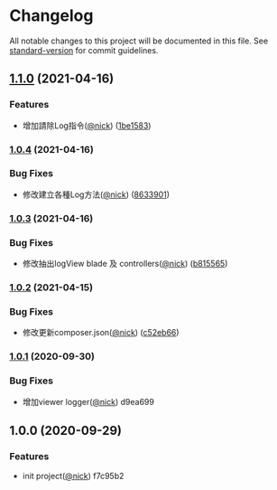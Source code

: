# Changelog

All notable changes to this project will be documented in this file. See [standard-version](https://github.com/conventional-changelog/standard-version) for commit guidelines.

## [1.1.0](https://github.com/castion2293/logger/compare/v1.0.4...v1.1.0) (2021-04-16)


### Features

* 增加請除Log指令([@nick](https://github.com/nick)) ([1be1583](https://github.com/castion2293/logger/commit/1be1583937a6bde60b32a1e4497fff88ed1c6ead))

### [1.0.4](https://github.com/castion2293/logger/compare/v1.0.3...v1.0.4) (2021-04-16)


### Bug Fixes

* 修改建立各種Log方法([@nick](https://github.com/nick)) ([8633901](https://github.com/castion2293/logger/commit/8633901574e973656319a5896b2565f727b19367))

### [1.0.3](https://github.com/castion2293/logger/compare/v1.0.2...v1.0.3) (2021-04-16)


### Bug Fixes

* 修改抽出logView blade 及 controllers([@nick](https://github.com/nick)) ([b815565](https://github.com/castion2293/logger/commit/b815565c4aea66eebf8b9f2b2028905ab62c019e))

### [1.0.2](https://github.com/castion2293/logger/compare/v1.0.1...v1.0.2) (2021-04-15)


### Bug Fixes

* 修改更新composer.json([@nick](https://github.com/nick)) ([c52eb66](https://github.com/castion2293/logger/commit/c52eb66af5cfc08f24672d9002644b396e07da7b))

### [1.0.1](///compare/v1.0.0...v1.0.1) (2020-09-30)


### Bug Fixes

* 增加viewer logger([@nick](undefined/nick)) d9ea699

## 1.0.0 (2020-09-29)


### Features

* init project([@nick](undefined/nick)) f7c95b2
